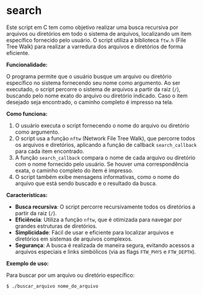 # search

Este script em C tem como objetivo realizar uma busca recursiva por arquivos ou diretórios em todo o sistema de arquivos, localizando um item específico fornecido pelo usuário. O script utiliza a biblioteca `ftw.h` (File Tree Walk) para realizar a varredura dos arquivos e diretórios de forma eficiente.

**Funcionalidade:**

O programa permite que o usuário busque um arquivo ou diretório específico no sistema fornecendo seu nome como argumento. Ao ser executado, o script percorre o sistema de arquivos a partir da raiz (`/`), buscando pelo nome exato do arquivo ou diretório indicado. Caso o item desejado seja encontrado, o caminho completo é impresso na tela.

**Como funciona:**

1. O usuário executa o script fornecendo o nome do arquivo ou diretório como argumento.
2. O script usa a função `nftw` (Network File Tree Walk), que percorre todos os arquivos e diretórios, aplicando a função de callback `search_callback` para cada item encontrado.
3. A função `search_callback` compara o nome de cada arquivo ou diretório com o nome fornecido pelo usuário. Se houver uma correspondência exata, o caminho completo do item é impresso.
4. O script também exibe mensagens informativas, como o nome do arquivo que está sendo buscado e o resultado da busca.

**Características:**

- **Busca recursiva**: O script percorre recursivamente todos os diretórios a partir da raiz (`/`).
- **Eficiência**: Utiliza a função `nftw`, que é otimizada para navegar por grandes estruturas de diretórios.
- **Simplicidade**: Fácil de usar e eficiente para localizar arquivos e diretórios em sistemas de arquivos complexos.
- **Segurança**: A busca é realizada de maneira segura, evitando acessos a arquivos especiais e links simbólicos (via as flags `FTW_PHYS` e `FTW_DEPTH`).

**Exemplo de uso:**

Para buscar por um arquivo ou diretório específico:

```bash
$ ./buscar_arquivo nome_do_arquivo
